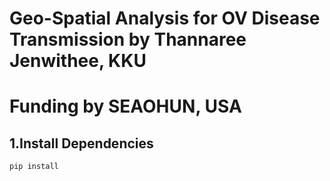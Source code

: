 # Geo-Spatial Analysis for OV Disease Transmission by Thannaree Jenwithee, KKU
# Funding by SEAOHUN, USA

## 1.Install Dependencies
```pip install ```